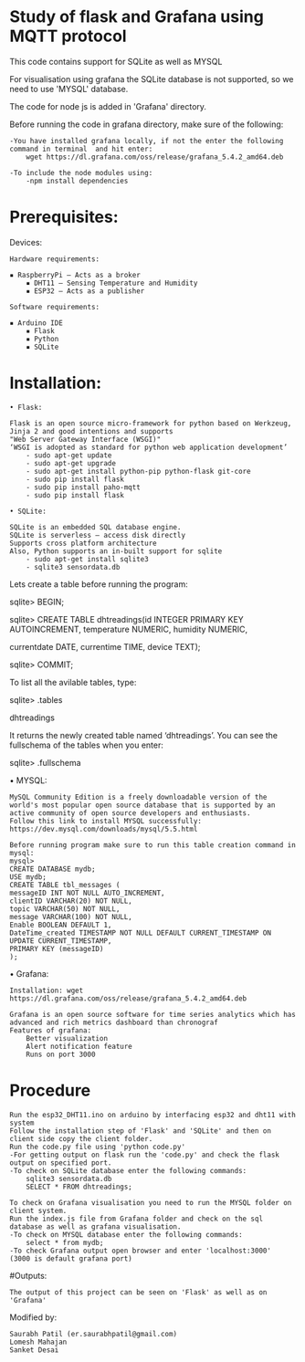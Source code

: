 # Study of flask and Grafana using MQTT protocol
This code contains support for SQLite as well as MYSQL

For visualisation using grafana the SQLite database is not supported, so we need to use 'MYSQL' database.

The code for node js is added in 'Grafana' directory.

Before running the code in grafana directory, make sure of the following:
	
	-You have installed grafana locally, if not the enter the following command in terminal  and hit enter:
		wget https://dl.grafana.com/oss/release/grafana_5.4.2_amd64.deb
	
	-To include the node modules using:
		-npm install dependencies

# Prerequisites:
  Devices:
  
  	Hardware requirements:
    
	▪ RaspberryPi – Acts as a broker
    	▪ DHT11 – Sensing Temperature and Humidity
    	▪ ESP32 – Acts as a publisher

	Software requirements:
	
	▪ Arduino IDE
    	▪ Flask
    	▪ Python
    	▪ SQLite

# Installation:

	• Flask:

	Flask is an open source micro-framework for python based on Werkzeug, Jinja 2 and good intentions and supports
	"Web Server Gateway Interface (WSGI)"
	‘WSGI is adopted as standard for python web application development’
  		- sudo apt-get update
   		- sudo apt-get upgrade
   		- sudo apt-get install python-pip python-flask git-core
   		- sudo pip install flask
   		- sudo pip install paho-mqtt
   		- sudo pip install flask

	• SQLite:

	SQLite is an embedded SQL database engine.
	SQLite is serverless – access disk directly
	Supports cross platform architecture
	Also, Python supports an in-built support for sqlite
		- sudo apt-get install sqlite3
		- sqlite3 sensordata.db

Lets create a table before running the program:

sqlite> BEGIN;

sqlite> CREATE TABLE dhtreadings(id INTEGER PRIMARY KEY AUTOINCREMENT, temperature  NUMERIC, humidity NUMERIC, 

currentdate DATE, currentime TIME, device TEXT);

sqlite> COMMIT;

To list all the avilable tables, type:

sqlite> .tables

dhtreadings

It returns the newly created table named ‘dhtreadings’. You can see the fullschema of the tables when you enter:

sqlite> .fullschema

• MYSQL:

	MySQL Community Edition is a freely downloadable version of the world's most popular open source database that is supported by an active community of open source developers and enthusiasts.
	Follow this link to install MYSQL successfully:
	https://dev.mysql.com/downloads/mysql/5.5.html

	Before running program make sure to run this table creation command in mysql:
	mysql>
	CREATE DATABASE mydb;
	USE mydb;
	CREATE TABLE tbl_messages ( 
	messageID INT NOT NULL AUTO_INCREMENT, 
	clientID VARCHAR(20) NOT NULL, 
	topic VARCHAR(50) NOT NULL, 
	message VARCHAR(100) NOT NULL, 
	Enable BOOLEAN DEFAULT 1, 
	DateTime_created TIMESTAMP NOT NULL DEFAULT CURRENT_TIMESTAMP ON UPDATE CURRENT_TIMESTAMP, 
	PRIMARY KEY (messageID)
	);


• Grafana:

	Installation: wget https://dl.grafana.com/oss/release/grafana_5.4.2_amd64.deb

	Grafana is an open source software for time series analytics which has advanced and rich metrics dashboard than chronograf
	Features of grafana:
		Better visualization
		Alert notification feature
		Runs on port 3000


# Procedure
	Run the esp32_DHT11.ino on arduino by interfacing esp32 and dht11 with system
	Follow the installation step of 'Flask' and 'SQLite' and then on client side copy the client folder.
	Run the code.py file using 'python code.py' 
	-For getting output on flask run the 'code.py' and check the flask output on specified port.
	-To check on SQLite database enter the following commands:
		sqlite3 sensordata.db
		SELECT * FROM dhtreadings;

	To check on Grafana visualisation you need to run the MYSQL folder on client system.
	Run the index.js file from Grafana folder and check on the sql database as well as grafana visualisation.
	-To check on MYSQL database enter the following commands:
		select * from mydb;
	-To check Grafana output open browser and enter 'localhost:3000'	(3000 is default grafana port)

#Outputs:
	
	The output of this project can be seen on 'Flask' as well as on 'Grafana'
	
Modified by: 
	
	Saurabh Patil (er.saurabhpatil@gmail.com)
	Lomesh Mahajan
	Sanket Desai
